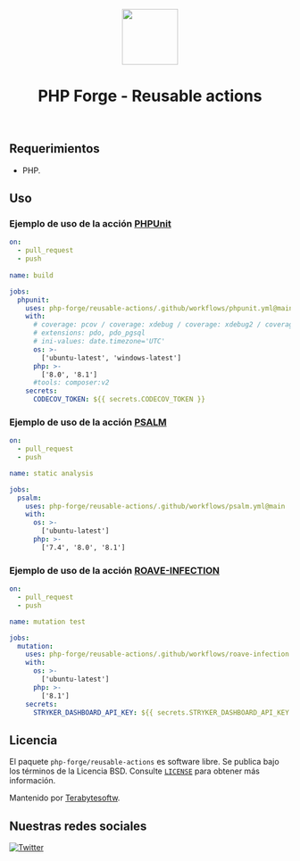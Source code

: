 <p align="center">
    <a href="https://github.com/php-forge/reusable-actions" target="_blank">
        <img src="https://avatars.githubusercontent.com/u/103309199?s=400&u=ca3561c692f53ed7eb290d3bb226a2828741606f&v=4" height="100px">
    </a>
    <h1 align="center">PHP Forge - Reusable actions</h1>
    <br>
</p>

## Requerimientos

- PHP.

## Uso

### Ejemplo de uso de la acción [PHPUnit](https://github.com/sebastianbergmann/phpunit)

```yml
on:
  - pull_request
  - push
  
name: build

jobs:
  phpunit:
    uses: php-forge/reusable-actions/.github/workflows/phpunit.yml@main
    with:
      # coverage: pcov / coverage: xdebug / coverage: xdebug2 / coverage: none 
      # extensions: pdo, pdo_pgsql
      # ini-values: date.timezone='UTC'      
      os: >-
        ['ubuntu-latest', 'windows-latest']
      php: >-
        ['8.0', '8.1']
      #tools: composer:v2 
    secrets:
      CODECOV_TOKEN: ${{ secrets.CODECOV_TOKEN }}
```

### Ejemplo de uso de la acción [PSALM](https://github.com/vimeo/psalm)

```yml
on:
  - pull_request
  - push

name: static analysis

jobs:
  psalm:
    uses: php-forge/reusable-actions/.github/workflows/psalm.yml@main
    with:
      os: >-
        ['ubuntu-latest']
      php: >-
        ['7.4', '8.0', '8.1']
```

### Ejemplo de uso de la acción [ROAVE-INFECTION](https://github.com/roave/infection-static-analysis-plugin)

```yml
on:
  - pull_request
  - push

name: mutation test

jobs:
  mutation:
    uses: php-forge/reusable-actions/.github/workflows/roave-infection.yml@main
    with:
      os: >-
        ['ubuntu-latest']
      php: >-
        ['8.1']
    secrets:
      STRYKER_DASHBOARD_API_KEY: ${{ secrets.STRYKER_DASHBOARD_API_KEY }}
```

## Licencia

El paquete `php-forge/reusable-actions` es software libre. Se publica bajo los términos de la Licencia BSD.
Consulte [`LICENSE`](./LICENSE.md) para obtener más información.

Mantenido por [Terabytesoftw](https://github.com/terabytesoftw).

## Nuestras redes sociales

[![Twitter](https://img.shields.io/badge/twitter-follow-1DA1F2?logo=twitter&logoColor=1DA1F2&labelColor=555555?style=flat)](https://twitter.com/PhpForge)
